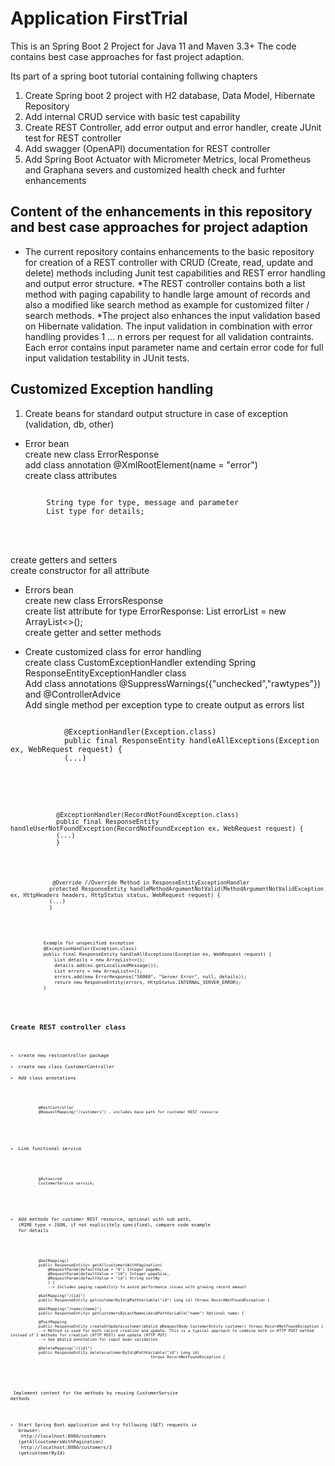 # Application FirstTrial

This is an Spring Boot 2 Project for Java 11 and Maven 3.3+ 
The code contains best case approaches for fast project adaption.

Its part of a spring boot tutorial containing follwing chapters
1. Create Spring boot 2 project with H2 database, Data Model, Hibernate Repository
2. Add internal CRUD service with basic test capability
3. Create REST Controller, add error output and error handler, create JUnit test for REST controller
4. Add swagger (OpenAPI) documentation for REST controller
5. Add Spring Boot Actuator with Micrometer Metrics, local Prometheus and Graphana severs and customized health check and furhter enhancements

## Content of the enhancements in this repository and best case approaches for project adaption
* The current repository contains enhancements to the basic repository for creation of a REST controller with CRUD (Create, read, update and delete) methods including Junit test capabilities and REST error handling and output error structure. 
*The REST controller contains both a list method with paging capability to handle large amount of records and also a modified like search method as example for customized filter / search methods.
*The project also enhances the input validation based on Hibernate validation.
The input validation in combination with error handling provides 1 ... n errors per request for all validation contraints. Each error contains input parameter name and certain error code for full input validation testability in JUnit tests.

## Customized Exception handling

1. Create beans for standard output structure in case of exception (validation, db, other)
* Error bean
<br> create new class ErrorResponse
<br> add class annotation @XmlRootElement(name = "error")
<br> create class attributes
<pre><code>
		String type for type, message and parameter
		List<String> type for details;
</pre></code><br>
<br> create getters and setters
<br> create constructor for all attribute


* Errors bean
<br> create new class ErrorsResponse
<br> create list attribute for type ErrorResponse: List<ErrorResponse> errorList = new ArrayList<>();
<br> create getter and setter methods			

* Create customized class for error handling
<br> create class CustomExceptionHandler extending Spring ResponseEntityExceptionHandler class
<br> Add class annotations @SuppressWarnings({"unchecked","rawtypes"}) and @ControllerAdvice
<br> Add single method per exception type to create output as errors list
<pre><code>
			@ExceptionHandler(Exception.class)
			public final ResponseEntity<Object> handleAllExceptions(Exception ex, WebRequest request) {
			(...)
</pre></code>
<br>
<pre><code>			
			@ExceptionHandler(RecordNotFoundException.class)
			public final ResponseEntity<Object> handleUserNotFoundException(RecordNotFoundException ex, WebRequest request) {
			(...)
			}
</pre></code>			
<br>
<pre><code> 
			 @Override //Override Method in ResponseEntityExceptionHandler
			protected ResponseEntity<Object> handleMethodArgumentNotValid(MethodArgumentNotValidException ex, HttpHeaders headers, HttpStatus status, WebRequest request) {   
			(...)
			}
</pre></code>
<br>
<pre><code>			
			Example for unspecified exception
			@ExceptionHandler(Exception.class)
			public final ResponseEntity<Object> handleAllExceptions(Exception ex, WebRequest request) {
				List<String> details = new ArrayList<>();
				details.add(ex.getLocalizedMessage());
				List<ErrorResponse> errors = new ArrayList<>();
				errors.add(new ErrorResponse("50000", "Server Error", null, details));
				return new ResponseEntity(errors, HttpStatus.INTERNAL_SERVER_ERROR);
			}
</pre></code>
<br>

## Create REST controller class
* create new restcontroller package
* create new class CustomerController
* Add class annotations
<pre><code> 
			@RestController
			@RequestMapping("/customers") - includes base path for customer REST resource
</pre></code><br>

* Link functional service 
<pre><code>
			@Autowired
			CustomerService service;
</pre></code><br>

* Add methods for customer REST resource, optional with sub path, (MIME type = JSON, if not explicitely specified), compare code example for details
<pre><code>
			@GetMapping()
			public ResponseEntity<List<CustomerEntity>> getAllcustomersWithPagination(
				@RequestParam(defaultValue = "0") Integer pageNo, 
				@RequestParam(defaultValue = "10") Integer pageSize,
				@RequestParam(defaultValue = "id") String sortBy
				) {
				--> Includes paging capability to avoid performance issues with growing record amount
				
			@GetMapping("/{id}")
			public ResponseEntity<CustomerEntity> getcustomerById(@PathVariable("id") Long id) throws RecordNotFoundException {
													
			@GetMapping("/name/{name}")
			public ResponseEntity<List<CustomerEntity>> getCustomersByLastNameLike(@PathVariable("name") Optional<String> name) { 
        
			@PostMapping
			public ResponseEntity<CustomerEntity> createOrUpdatecustomer(@Valid @RequestBody CustomerEntity customer) throws RecordNotFoundException {
			--> Method is used for both record creation and update. This is a typical approach to combine both in HTTP POST method instead of 2 methods for creation (HTTP POST) and update (HTTP PUT)
			--> See @Valid annotation for input bean validation
 
			@DeleteMapping("/{id}")
			public ResponseEntity deletecustomerById(@PathVariable("id") Long id) 
															throws RecordNotFoundException {															
</pre></code><br>
<br> Implement content for the methods by reusing CustomerService methods

* Start Spring Boot application and try following (GET) requests in browser:
<br> http://localhost:8080/customers (getAllcustomersWithPagination)
<br> http://localhost:8080/customers/3 (getcustomerById)
		
